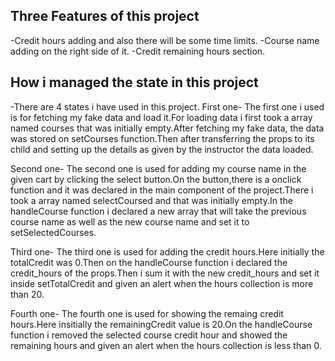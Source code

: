 ## Three Features of this project
-Credit hours adding and also there will be some time limits.
-Course name adding on the right side of it.
-Credit remaining hours section.  

## How i managed the state in this project
-There are 4 states i have used in this project.
First one-
The first one i used is for fetching my fake data and load it.For loading data i first took a array named courses that was initially empty.After fetching my fake data, the data was stored on setCourses function.Then after transferring the props to its child and setting up the details as given by the instructor the data loaded.

Second one-
The second one is used for adding my course name in the given cart by clicking the select button.On the button,there is a onclick function and it was declared in the main component of the project.There i took a array named selectCoursed and that was initially empty.In the handleCourse function i declared a new array that will take the previous course name as well as the new course name and set it to setSelectedCourses.

Third one-
The third one is used for adding the credit hours.Here initially the totalCredit was 0.Then on the handleCourse function i declared the credit_hours of the props.Then i sum it with the new credit_hours and set it inside setTotalCredit and given an alert when the hours collection is more than 20.

Fourth one-
The fourth one is used for showing the remaing credit hours.Here insitially the remainingCredit value is 20.On the handleCourse function i removed the selected course credit hour and showed the remaining hours and given an alert when the hours collection is less than 0.

